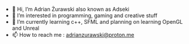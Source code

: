- 👋 Hi, I’m Adrian Żurawski also known as Adseki
- 👀 I’m interested in programming, gaming and creative stuff
- 🌱 I’m currently learning c++, SFML and planning on learning OpenGL and Unreal
- 📫 How to reach me : adrianzurawski@proton.me

<!---
Adsekiii/Adsekiii is a ✨ special ✨ repository because its `README.md` (this file) appears on your GitHub profile.
You can click the Preview link to take a look at your changes.
--->
